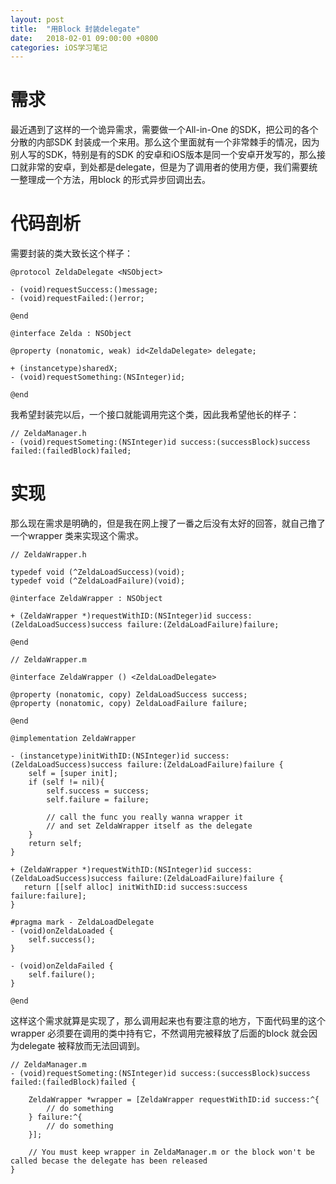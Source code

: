 ```yaml
---
layout: post
title:  "用Block 封装delegate"
date:   2018-02-01 09:00:00 +0800
categories: iOS学习笔记
---
```


# 需求
最近遇到了这样的一个诡异需求，需要做一个All-in-One 的SDK，把公司的各个分散的内部SDK 封装成一个来用。那么这个里面就有一个非常棘手的情况，因为别人写的SDK，特别是有的SDK 的安卓和iOS版本是同一个安卓开发写的，那么接口就非常的安卓，到处都是delegate，但是为了调用者的使用方便，我们需要统一整理成一个方法，用block 的形式异步回调出去。

# 代码剖析
需要封装的类大致长这个样子：

```
@protocol ZeldaDelegate <NSObject>

- (void)requestSuccess:()message;
- (void)requestFailed:()error;

@end

@interface Zelda : NSObject

@property (nonatomic, weak) id<ZeldaDelegate> delegate;

+ (instancetype)sharedX;
- (void)requestSomething:(NSInteger)id;

@end
```

我希望封装完以后，一个接口就能调用完这个类，因此我希望他长的样子：

```
// ZeldaManager.h
- (void)requestSometing:(NSInteger)id success:(successBlock)success failed:(failedBlock)failed;
```

# 实现
那么现在需求是明确的，但是我在网上搜了一番之后没有太好的回答，就自己撸了一个wrapper 类来实现这个需求。

```
// ZeldaWrapper.h

typedef void (^ZeldaLoadSuccess)(void);
typedef void (^ZeldaLoadFailure)(void);

@interface ZeldaWrapper : NSObject

+ (ZeldaWrapper *)requestWithID:(NSInteger)id success:(ZeldaLoadSuccess)success failure:(ZeldaLoadFailure)failure;

@end
```


```
// ZeldaWrapper.m

@interface ZeldaWrapper () <ZeldaLoadDelegate>

@property (nonatomic, copy) ZeldaLoadSuccess success;
@property (nonatomic, copy) ZeldaLoadFailure failure;

@end

@implementation ZeldaWrapper

- (instancetype)initWithID:(NSInteger)id success:(ZeldaLoadSuccess)success failure:(ZeldaLoadFailure)failure {
    self = [super init];
    if (self != nil){
        self.success = success;
        self.failure = failure;
        
        // call the func you really wanna wrapper it
        // and set ZeldaWrapper itself as the delegate
    }
    return self;
}

+ (ZeldaWrapper *)requestWithID:(NSInteger)id success:(ZeldaLoadSuccess)success failure:(ZeldaLoadFailure)failure {
   return [[self alloc] initWithID:id success:success failure:failure];
}

#pragma mark - ZeldaLoadDelegate
- (void)onZeldaLoaded {
    self.success();
}

- (void)onZeldaFailed {
    self.failure();
}

@end
```
这样这个需求就算是实现了，那么调用起来也有要注意的地方，下面代码里的这个wrapper 必须要在调用的类中持有它，不然调用完被释放了后面的block 就会因为delegate 被释放而无法回调到。

```
// ZeldaManager.m
- (void)requestSometing:(NSInteger)id success:(successBlock)success failed:(failedBlock)failed {

	ZeldaWrapper *wrapper = [ZeldaWrapper requestWithID:id success:^{
        // do something
    } failure:^{
        // do something
    }];
    
    // You must keep wrapper in ZeldaManager.m or the block won't be called becase the delegate has been released
}
```

